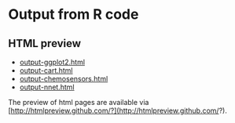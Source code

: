# Output from R code

## HTML preview

* [output-ggplot2.html](http://htmlpreview.github.com/?https://github.com/variani/rexamples/blob/master/output/output-ggplot2.html)
* [output-cart.html](http://htmlpreview.github.com/?https://github.com/variani/rexamples/blob/master/output/output-cart.html)
* [output-chemosensors.html](http://htmlpreview.github.com/?https://github.com/variani/rexamples/blob/master/output/output-chemosensors.html)
* [output-nnet.html](http://htmlpreview.github.com/?https://github.com/variani/rexamples/blob/master/output/output-nnet.html)

The preview of html pages are available via [http://htmlpreview.github.com/?](http://htmlpreview.github.com/?).
